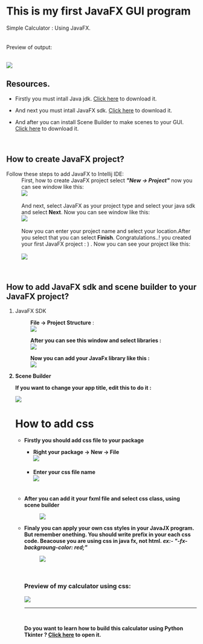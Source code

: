 # This is my first JavaFX GUI program

Simple Calculator : Using JavaFX.
<br /><br /><br />
Preview of output:
<br /><br />

<img src="https://github.com/DasunThathsara/Calculator-for-basic-calculations-JavaFX-/blob/main/img/Capture.JPG?raw=true" />

<h2>Resources.</h2>
<ul>
  <li>
    <p>
      Firstly you must intall Java jdk. <a href="https://www.oracle.com/java/technologies/downloads/" target="_blank">Click here</a> to download it.
    </p>
  </li>
  <li>
    <p>
      And next you must intall JavaFX sdk. <a href="https://gluonhq.com/products/javafx/" target="_blank">Click here</a> to download it.
    </p>
  </li>
  <li>
    <p>
      And after you can install Scene Builder to make scenes to your GUI. <a href="https://gluonhq.com/products/scene-builder/" target="_blank">Click here</a> to download it.
    </p>
  </li>
</ul>
<br />


<h2>How to create JavaFX project?</h2>
<dl>
    <dt>Follow these steps to add JavaFX to Intellij IDE:</dt>
    <dd>
      First, how to create JavaFX project select <b><i>"New -> Project"</i></b> now you can see window like this:<br />
      <img src="https://github.com/DasunThathsara/Calculator-for-basic-calculations-JavaFX-/blob/main/img/prop%20create1.JPG?raw=true" /><br /><br />
      And next, select JavaFX as your project type and select your java sdk and select <b>Next</b>. Now you can see window like this:<br />
      <img src="https://github.com/DasunThathsara/Calculator-for-basic-calculations-JavaFX-/blob/main/img/prop%20create2.JPG?raw=true" /><br /><br />
      Now you can enter your project name and select your location.After you select that you can select <b>Finish</b>. Congratulations..! you created your first JavaFX project : ) . Now you can see your project like this:<br /><br />
      <img src="https://github.com/DasunThathsara/Calculator-for-basic-calculations-JavaFX-/blob/main/img/prop%20create3.JPG?raw=true" />
   </dd>
</dl>
<br />


<h2>How to add JavaFX sdk and scene builder to your JavaFX project?</h2>
<ol>
  <li>JavaFX SDK</li>
  <dl>
    <dd>
      <p>
        <b>File -> Project Structure</b> : <br />
        <img src="https://github.com/DasunThathsara/Calculator-for-basic-calculations-JavaFX-/blob/main/img/prop%20structure.png?raw=true" />
      </p>
    </dd>
    <dd>
      <p>
        <b>After you can see this window and select libraries : <br />
        <img src="https://github.com/DasunThathsara/Calculator-for-basic-calculations-JavaFX-/blob/main/img/prop%20setup1.JPG?raw=true" />
      </p>
    </dd>
    <dd>
      <p>
        <b>Now you can add your JavaFx library like this : <br />
        <img src="https://github.com/DasunThathsara/Calculator-for-basic-calculations-JavaFX-/blob/main/img/prop%20setup3.JPG?raw=true" />
      </p>
    </dd>
  </dl>
  <li>Scene Builder</li>
</dl>

<p>If you want to change your app title, edit this to do it :</p> 
<img src="https://raw.githubusercontent.com/DasunThathsara/Calculator-for-basic-calculations-JavaFX-/main/20220403_000340.jpg" />
<br />


<h1>How to add css</h1>
<ul>
  <li>Firstly you should add css file to your package</li>
  <ul>
    <li>
      Right your package -> New -> File<br />
      <img src="https://github.com/DasunThathsara/Calculator-for-basic-calculations-JavaFX-/blob/main/img/Untitled.png?raw=true" /><br /><br />
    </li>
    <li>
      Enter your css file name<br />
      <img src="https://github.com/DasunThathsara/Calculator-for-basic-calculations-JavaFX-/blob/main/img/addcss.JPG?raw=true" /><br /><br /><br />
    </li>
  </ul>
  <li>
    After you can add it your <b>fxml </b>file and select css class, using <b>scene builder</b>
  </li>
  <dl>
    <dd>
      <img src="https://github.com/DasunThathsara/Calculator-for-basic-calculations-JavaFX-/blob/main/img/SBcsstools.JPG?raw=true" />
    </dd>
  </dl>
  <li>
    Finaly you can apply your own css styles in your JavaJX program. But remember onething. You should write prefix in your each css code. Beacouse you are using css in java fx, not html. <i><b>ex:- "-fx-backgroung-color: red;"</b></i>
  </li>
  <dl>
    <dd>
      <img src="https://github.com/DasunThathsara/Calculator-for-basic-calculations-JavaFX-/blob/main/img/stylecss.JPG?raw=true" />
    </dd>
  </dl
</ul>
<br />
<h3>Preview of my calculator using css:<br /></h3>
<img src="https://github.com/DasunThathsara/Calculator-for-basic-calculations-JavaFX-/blob/main/img/css1.JPG?raw=true" />
<hr />
<br />
<p>Do you want to learn how to build this calculator using Python Tkinter ? <a href="https://github.com/DasunThathsara/Calculator-for-basic-calculations-Using-Python-Tkinter-" target="_blank">Click here</a> to open it.</p>
